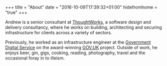 +++
title = "About"
date = "2016-10-09T17:39:32+01:00"
hidefromhome = "true"
+++

Andrew is a senior consultant at [ThoughtWorks](https://thoughtworks.com), a
software design and delivery consultancy, where he works on building,
architecting and securing infrastructure for clients across a variety of
sectors.

Previously, he worked as an infrastructure engineer at the [Government
Digital Service](https://gds.blog.gov.uk) on the award-winning
[GOV.UK](https://gov.uk) project. Outside of work, he enjoys beer, gin,
gigs, cooking, reading, photography, travel and the occasional foray in to
illeism.
